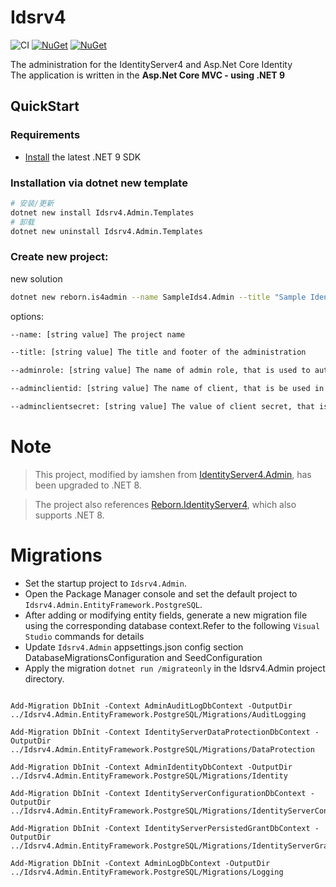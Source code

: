 # Idsrv4


![CI](https://github.com/iamshen/Reborn.IdentityServer4.Admin/workflows/CI/badge.svg)
[![NuGet](https://img.shields.io/nuget/dt/Reborn.IdentityServer4.Admin.Templates.svg)](https://www.nuget.org/packages/Reborn.IdentityServer4.Admin.Templates) 
[![NuGet](https://img.shields.io/nuget/vpre/Reborn.IdentityServer4.Admin.Templates.svg)](https://www.nuget.org/packages/Reborn.IdentityServer4.Admin.Templates)


The administration for the IdentityServer4 and Asp.Net Core Identity <br>
The application is written in the **Asp.Net Core MVC - using .NET 9**


## QuickStart 

### Requirements

- [Install](https://www.microsoft.com/net/download/windows#/current) the latest .NET 9 SDK 


### Installation via dotnet new template

```bash
# 安装/更新
dotnet new install Idsrv4.Admin.Templates
# 卸载
dotnet new uninstall Idsrv4.Admin.Templates
```

### Create new project:

new solution

```bash
dotnet new reborn.is4admin --name SampleIds4.Admin --title "Sample IdentityServer4 Admin" --adminrole Administrator --adminclientid sample_identity_admin --adminclientsecret sample_admin_client_secret --force

```

options:

```bash
--name: [string value] The project name

--title: [string value] The title and footer of the administration

--adminrole: [string value] The name of admin role, that is used to authorize the 

--adminclientid: [string value] The name of client, that is be used in the IdentityServer4

--adminclientsecret: [string value] The value of client secret, that is be used in the IdentityServer4
```


# Note

> This project, modified by iamshen from [IdentityServer4.Admin](https://github.com/skoruba/IdentityServer4.Admin), has been upgraded to .NET 8.

> The project also references [Reborn.IdentityServer4](https://www.nuget.org/packages/Reborn.IdentityServer4), which also supports .NET 8.



# Migrations 

- Set the startup project to `Idsrv4.Admin`.
- Open the Package Manager console and set the default project to `Idsrv4.Admin.EntityFramework.PostgreSQL`.
- After adding or modifying entity fields, generate a new migration file using the corresponding database context.Refer to the following `Visual Studio` commands for details
- Update `Idsrv4.Admin` appsettings.json config section DatabaseMigrationsConfiguration and SeedConfiguration
- Apply the migration `dotnet run /migrateonly` in the Idsrv4.Admin project directory.



```

Add-Migration DbInit -Context AdminAuditLogDbContext -OutputDir ../Idsrv4.Admin.EntityFramework.PostgreSQL/Migrations/AuditLogging

Add-Migration DbInit -Context IdentityServerDataProtectionDbContext -OutputDir ../Idsrv4.Admin.EntityFramework.PostgreSQL/Migrations/DataProtection

Add-Migration DbInit -Context AdminIdentityDbContext -OutputDir ../Idsrv4.Admin.EntityFramework.PostgreSQL/Migrations/Identity

Add-Migration DbInit -Context IdentityServerConfigurationDbContext -OutputDir ../Idsrv4.Admin.EntityFramework.PostgreSQL/Migrations/IdentityServerConfiguration

Add-Migration DbInit -Context IdentityServerPersistedGrantDbContext -OutputDir ../Idsrv4.Admin.EntityFramework.PostgreSQL/Migrations/IdentityServerGrants

Add-Migration DbInit -Context AdminLogDbContext -OutputDir ../Idsrv4.Admin.EntityFramework.PostgreSQL/Migrations/Logging

```
